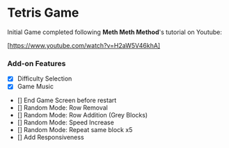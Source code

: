 # Tetris Game

Initial Game completed following **Meth Meth Method**'s tutorial on Youtube:

[https://www.youtube.com/watch?v=H2aW5V46khA]

### Add-on Features

- [x] Difficulty Selection
- [x] Game Music
- [] End Game Screen before restart
- [] Random Mode: Row Removal
- [] Random Mode: Row Addition (Grey Blocks)
- [] Random Mode: Speed Increase
- [] Random Mode: Repeat same block x5
- [] Add Responsiveness
